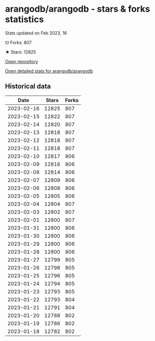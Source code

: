 # arangodb/arangodb - stars & forks statistics

Stats updated on Feb 2023, 16

☋ Forks: 807

★ Stars: 12825

[Open repository](https://github.com/arangodb/arangodb)

[Open detailed stats for arangodb/arangodb](https://reviewgithub.com/rep/arangodb/arangodb)

## Historical data
| Date | Stars | Forks |
|------|-------|-------|
| 2023-02-16 | 12825 | 807 | 
| 2023-02-15 | 12822 | 807 | 
| 2023-02-14 | 12820 | 807 | 
| 2023-02-13 | 12818 | 807 | 
| 2023-02-12 | 12818 | 807 | 
| 2023-02-11 | 12818 | 807 | 
| 2023-02-10 | 12817 | 806 | 
| 2023-02-09 | 12816 | 806 | 
| 2023-02-08 | 12814 | 806 | 
| 2023-02-07 | 12809 | 806 | 
| 2023-02-06 | 12808 | 806 | 
| 2023-02-05 | 12805 | 806 | 
| 2023-02-04 | 12804 | 807 | 
| 2023-02-03 | 12802 | 807 | 
| 2023-02-01 | 12800 | 807 | 
| 2023-01-31 | 12800 | 806 | 
| 2023-01-30 | 12800 | 806 | 
| 2023-01-29 | 12800 | 806 | 
| 2023-01-28 | 12800 | 806 | 
| 2023-01-27 | 12799 | 805 | 
| 2023-01-26 | 12798 | 805 | 
| 2023-01-25 | 12796 | 805 | 
| 2023-01-24 | 12794 | 805 | 
| 2023-01-23 | 12793 | 805 | 
| 2023-01-22 | 12793 | 804 | 
| 2023-01-21 | 12791 | 804 | 
| 2023-01-20 | 12788 | 802 | 
| 2023-01-19 | 12786 | 802 | 
| 2023-01-18 | 12782 | 802 | 

